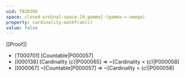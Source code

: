```yaml
---
uid: T020398
space: closed-ordinal-space-[0,gamma]-(gamma-<-omega)
property: cardinality-mathfrak(c)
value: false
---
```

[[Proof]]

* [T000701] [Countable|P000057]
* [I000138] [Cardinality $\mathfrak(c)$|P000065] => ~[Cardinality < $\mathfrak(c)$|P000058]
* [I000067] ~[Countable|P000057] => ~[Cardinality < $\mathfrak(c)$|P000058]

